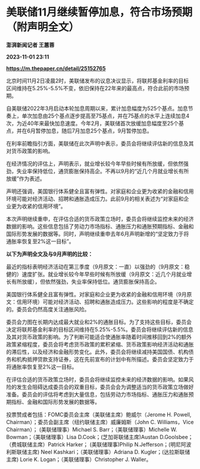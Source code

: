 # 美联储11月继续暂停加息，符合市场预期（附声明全文）
**澎湃新闻记者 王蕙蓉**

**2023-11-01 23:11**

**https://m.thepaper.cn/detail/25152765**

北京时间11月2日凌晨2时，美联储发布的议息决议显示，将联邦基金利率的目标区间维持在5.25%-5.5%不变，依旧保持在22年来的最高点，符合此前的市场预期。

自美联储2022年3月启动本轮加息周期以来，累计加息幅度为525个基点。加息节奏上，单次加息由25个基点逐步提高至75基点，并在75基点的水平上连续加息4次，为近40年来最快加息速度。今年2月，美联储首次放缓加息幅度至25个基点，并在6月暂停加息，随后7月加息25个基点，9月暂停加息。

在利率前瞻指引方面，美联储在此次声明中表示，委员会将继续评估新的信息及其对货币政策的影响。

在经济情况的评估上，声明表示，就业增长较今年早些时候有所放缓，但依然强劲，失业率保持低位，通货膨胀保持高企。不再以9月的“近几个月就业增长有所放缓”作为表述。

声明还强调，美国银行体系健全且富有弹性。对家庭和企业更为收紧的金融和信用环境可能对经济活动、招聘和通胀造成压力。此前9月的相关表述为“对家庭和企业更为收紧的信用环境”。

本次声明继续重申，在评估合适的货币政策立场时，委员会将继续监控未来的经济数据的影响。这些信息包括了劳动力市场指标、通胀压力和通胀预期指标、金融和国际形势发展的数据等。同时，声明继续重申去年6月声明新增的“坚定致力于将通胀率恢复至2%这一目标”。

**以下为声明全文及与9月声明的比较：**

最近的指标表明经济活动在第三季度（9月原文：一直）以强劲的（9月原文：稳健的）速度扩张。就业增长较今年早些时候有所放缓（9月原文：近几个月就业增长有所放缓），但依然强劲，失业率保持低位。通货膨胀保持高企。

美国银行体系健全且富有弹性。对家庭和企业更为收紧的金融和信用环境（9月原文：信用环境）可能对经济活动、招聘和通胀造成压力。这些影响的程度是不确定的。委员会仍然高度关注通胀风险。

委员会力图在长期内达成最大就业和2%的通胀目标。为了支持这些目标，委员会决定将联邦基金利率的目标区间维持在5.25%-5.5%。委员会将继续评估新的信息及其对货币政策的影响。为了判断可能适合使通胀率随着时间推移回到2%的额外政策紧缩程度，委员会将考虑货币政策的累积紧缩、货币政策影响经济活动和通胀的滞后性，以及经济和金融形势变化。此外，委员会将继续减持美国国债、机构债务和机构抵押贷款支持证券，这在先前宣布的计划中有所描述。委员会坚定致力于将通胀率恢复至2%这一目标。

在评估合适的货币政策立场时，委员会将继续监控未来的经济数据的影响。如果风险的发生会阻碍达成委员会的双重目标，委员会会为调整适当的货币政策立场做好准备。委员会的评估将考虑到大量信息，包括劳动力市场指标、通胀压力和通胀预期指标、金融和国际形势发展的数据等。

投票赞成者包括：FOMC委员会主席（美联储主席）鲍威尔（Jerome H. Powell, Chairman）；委员会副主席（纽约联储主席）威廉姆斯（John C. Williams，Vice Chairman）； (美联储理事）Michael S. Barr；（美联储理事）Michelle W. Bowman；（美联储理事）Lisa D.Cook；(芝加哥联储主席)Austan D.Goolsbee；（费城联储主席）Patrick Harker； (美联储理事)Philip N.Jefferson；(明尼阿波利斯联储主席) Neel Kashkari；（美联储理事）Adriana D. Kugler；(达拉斯联储主席) Lorie K. Logan；（美联储理事）Christopher J. Waller。